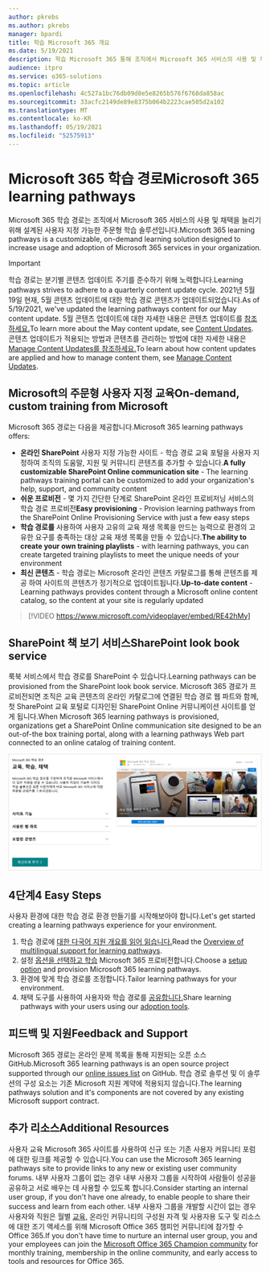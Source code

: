 ```yaml
---
author: pkrebs
ms.author: pkrebs
manager: bpardi
title: 학습 Microsoft 365 개요
ms.date: 5/19/2021
description: 학습 Microsoft 365 통해 조직에서 Microsoft 365 서비스의 사용 및 채택을 가속화할 수 있는 방법을 알아보습니다. 학습 경로에는 사용자 지정 SharePoint 온라인 웹 파트와 SharePoint 테넌트에 쉽게 프로비전되는 최신 Microsoft 365 온라인 통신 교육 사이트가 포함됩니다.
audience: itpro
ms.service: o365-solutions
ms.topic: article
ms.openlocfilehash: 4c527a1bc76db09d8e5e8265b576f6768da858ac
ms.sourcegitcommit: 33acfc2149de89e8375b064b2223cae505d2a102
ms.translationtype: MT
ms.contentlocale: ko-KR
ms.lasthandoff: 05/19/2021
ms.locfileid: "52575913"
---
```

# <a name="microsoft-365-learning-pathways"></a><span data-ttu-id="881c1-104">Microsoft 365 학습 경로</span><span class="sxs-lookup"><span data-stu-id="881c1-104">Microsoft 365 learning pathways</span></span> 
<span data-ttu-id="881c1-105">Microsoft 365 학습 경로는 조직에서 Microsoft 365 서비스의 사용 및 채택을 늘리기 위해 설계된 사용자 지정 가능한 주문형 학습 솔루션입니다.</span><span class="sxs-lookup"><span data-stu-id="881c1-105">Microsoft 365 learning pathways is a customizable, on-demand learning solution designed to increase usage and adoption of Microsoft 365 services in your organization.</span></span>       

> [!IMPORTANT]
> <span data-ttu-id="881c1-106">학습 경로는 분기별 콘텐츠 업데이트 주기를 준수하기 위해 노력합니다.</span><span class="sxs-lookup"><span data-stu-id="881c1-106">Learning pathways strives to adhere to a quarterly content update cycle.</span></span> <span data-ttu-id="881c1-107">2021년 5월 19일 현재, 5월 콘텐츠 업데이트에 대한 학습 경로 콘텐츠가 업데이트되었습니다.</span><span class="sxs-lookup"><span data-stu-id="881c1-107">As of 5/19/2021, we've updated the learning pathways content for our May content update.</span></span> <span data-ttu-id="881c1-108">5월 콘텐츠 업데이트에 대한 자세한 내용은 콘텐츠 업데이트를 [참조하세요.](custom_contentupdates.md)</span><span class="sxs-lookup"><span data-stu-id="881c1-108">To learn more about the May content update, see [Content Updates](custom_contentupdates.md).</span></span> <span data-ttu-id="881c1-109">콘텐츠 업데이트가 적용되는 방법과 콘텐츠를 관리하는 방법에 대한 자세한 내용은 [Manage Content Updates를 참조하세요.](custom_contentupdatesmanage.md)</span><span class="sxs-lookup"><span data-stu-id="881c1-109">To learn about how content updates are applied and how to manage content them, see [Manage Content Updates](custom_contentupdatesmanage.md).</span></span>  

## <a name="on-demand-custom-training-from-microsoft"></a><span data-ttu-id="881c1-110">Microsoft의 주문형 사용자 지정 교육</span><span class="sxs-lookup"><span data-stu-id="881c1-110">On-demand, custom training from Microsoft</span></span>

<span data-ttu-id="881c1-111">Microsoft 365 경로는 다음을 제공합니다.</span><span class="sxs-lookup"><span data-stu-id="881c1-111">Microsoft 365 learning pathways offers:</span></span>

- <span data-ttu-id="881c1-112">**온라인 SharePoint** 사용자 지정 가능한 사이트 - 학습 경로 교육 포털을 사용자 지정하여 조직의 도움말, 지원 및 커뮤니티 콘텐츠를 추가할 수 있습니다.</span><span class="sxs-lookup"><span data-stu-id="881c1-112">**A fully customizable SharePoint Online communication site** - The learning pathways training portal can be customized to add your organization's help, support, and community content</span></span>
- <span data-ttu-id="881c1-113">**쉬운 프로비전** - 몇 가지 간단한 단계로 SharePoint 온라인 프로비저닝 서비스의 학습 경로 프로비전</span><span class="sxs-lookup"><span data-stu-id="881c1-113">**Easy provisioning** - Provision learning pathways from the SharePoint Online Provisioning Service with just a few easy steps</span></span>
- <span data-ttu-id="881c1-114">**학습 경로를** 사용하여 사용자 고유의 교육 재생 목록을 만드는 능력으로 환경의 고유한 요구를 충족하는 대상 교육 재생 목록을 만들 수 있습니다.</span><span class="sxs-lookup"><span data-stu-id="881c1-114">**The ability to create your own training playlists** - with learning pathways, you can create targeted training playlists to meet the unique needs of your environment</span></span>
- <span data-ttu-id="881c1-115">**최신 콘텐츠** - 학습 경로는 Microsoft 온라인 콘텐츠 카탈로그를 통해 콘텐츠를 제공 하여 사이트의 콘텐츠가 정기적으로 업데이트됩니다.</span><span class="sxs-lookup"><span data-stu-id="881c1-115">**Up-to-date content** - Learning pathways provides content through a Microsoft online content catalog, so the content at your site is regularly updated</span></span>

> [!VIDEO https://www.microsoft.com/videoplayer/embed/RE42hMy]

## <a name="sharepoint-look-book-service"></a><span data-ttu-id="881c1-116">SharePoint 책 보기 서비스</span><span class="sxs-lookup"><span data-stu-id="881c1-116">SharePoint look book service</span></span>
<span data-ttu-id="881c1-117">룩북 서비스에서 학습 경로를 SharePoint 수 있습니다.</span><span class="sxs-lookup"><span data-stu-id="881c1-117">Learning pathways can be provisioned from the SharePoint look book service.</span></span> <span data-ttu-id="881c1-118">Microsoft 365 경로가 프로비전되면 조직은 교육 콘텐츠의 온라인 카탈로그에 연결된 학습 경로 웹 파트와 함께, 첫 SharePoint 교육 포털로 디자인된 SharePoint Online 커뮤니케이션 사이트를 얻게 됩니다.</span><span class="sxs-lookup"><span data-stu-id="881c1-118">When Microsoft 365 learning pathways is provisioned, organizations get a SharePoint Online communication site designed to be an out-of-the box training portal, along with a learning pathways Web part connected to an online catalog of training content.</span></span> 

![SharePoint 페이지 보기](media/cg-provision.png)

## <a name="4-easy-steps"></a><span data-ttu-id="881c1-120">4단계</span><span class="sxs-lookup"><span data-stu-id="881c1-120">4 Easy Steps</span></span>
<span data-ttu-id="881c1-121">사용자 환경에 대한 학습 경로 환경 만들기를 시작해보아야 합니다.</span><span class="sxs-lookup"><span data-stu-id="881c1-121">Let's get started creating a learning pathways experience for your environment.</span></span>
1. <span data-ttu-id="881c1-122">학습 경로에 [대한 다국어 지원 개요를 읽어 읽습니다.](custom_overview_ml.md)</span><span class="sxs-lookup"><span data-stu-id="881c1-122">Read the [Overview of multilingual support for learning pathways](custom_overview_ml.md).</span></span> 
2. <span data-ttu-id="881c1-123">설정 [옵션을 선택하고 학습](custom_setupoptions.md) Microsoft 365 프로비전합니다.</span><span class="sxs-lookup"><span data-stu-id="881c1-123">Choose a [setup option](custom_setupoptions.md) and provision Microsoft 365 learning pathways.</span></span>  
3. <span data-ttu-id="881c1-124">환경에 맞게 학습 경로를 조정합니다.</span><span class="sxs-lookup"><span data-stu-id="881c1-124">Tailor learning pathways for your environment.</span></span>
4. <span data-ttu-id="881c1-125">채택 도구를 사용하여 사용자와 학습 경로를 [공유합니다.](driveadoption.md)</span><span class="sxs-lookup"><span data-stu-id="881c1-125">Share learning pathways with your users using our [adoption tools](driveadoption.md).</span></span>

## <a name="feedback-and-support"></a><span data-ttu-id="881c1-126">피드백 및 지원</span><span class="sxs-lookup"><span data-stu-id="881c1-126">Feedback and Support</span></span>

<span data-ttu-id="881c1-127">Microsoft 365 경로는 온라인 문제 목록을 통해 지원되는 [](https://aka.ms/CustomLearningHelp) 오픈 소스 GitHub.</span><span class="sxs-lookup"><span data-stu-id="881c1-127">Microsoft 365 learning pathways is an open source project supported through our [online issues list](https://aka.ms/CustomLearningHelp) on GitHub.</span></span> <span data-ttu-id="881c1-128">학습 경로 솔루션 및 이 솔루션의 구성 요소는 기존 Microsoft 지원 계약에 적용되지 않습니다.</span><span class="sxs-lookup"><span data-stu-id="881c1-128">The learning pathways solution and it's components are not covered by any existing Microsoft support contract.</span></span>  

## <a name="additional-resources"></a><span data-ttu-id="881c1-129">추가 리소스</span><span class="sxs-lookup"><span data-stu-id="881c1-129">Additional Resources</span></span>
<span data-ttu-id="881c1-130">사용자 교육 Microsoft 365 사이트를 사용하여 신규 또는 기존 사용자 커뮤니티 포럼에 대한 링크를 제공할 수 있습니다.</span><span class="sxs-lookup"><span data-stu-id="881c1-130">You can use the Microsoft 365 learning pathways site to provide links to any new or existing user community forums.</span></span> <span data-ttu-id="881c1-131">내부 사용자 그룹이 없는 경우 내부 사용자 그룹을 시작하여 사람들이 성공을 공유하고 서로 배우는 데 사용할 수 있도록 합니다.</span><span class="sxs-lookup"><span data-stu-id="881c1-131">Consider starting an internal user group, if you don't have one already, to enable people to share their success and learn from each other.</span></span>  <span data-ttu-id="881c1-132">내부 사용자 그룹을 개발할 시간이 없는 경우 사용자와 직원은 월별 [교육,](https://aka.ms/O365Champions) 온라인 커뮤니티의 구성원 자격 및 사용자용 도구 및 리소스에 대한 조기 액세스를 위해 Microsoft Office 365 챔피언 커뮤니티에 참가할 수 Office 365.</span><span class="sxs-lookup"><span data-stu-id="881c1-132">If you don't have time to nurture an internal user group, you and your employees can join the [Microsoft Office 365 Champion community](https://aka.ms/O365Champions) for monthly training, membership in the online community, and early access to tools and resources for Office 365.</span></span>